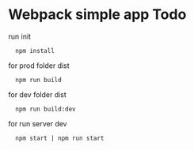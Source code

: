 # Webpack simple app Todo

run init
```
  npm install
```

for prod folder dist

```
  npm run build
```

for dev folder dist
```
  npm run build:dev
```

for run server dev

```
  npm start | npm run start
```
